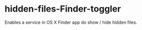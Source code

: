 hidden-files-Finder-toggler
===========================

Enables a service in OS X Finder app do show / hide hidden files.